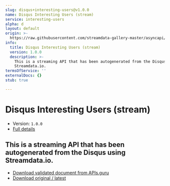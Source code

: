 ```yaml
---
slug: disqus+interesting-users@v1.0.0
name: Disqus Interesting Users (stream)
service: interesting-users
alpha: d
layout: default
origin: >-
  https://raw.githubusercontent.com/streamdata-gallery-master/asyncapi/master/_listings/disqus/disqus-interesting-users-stream-async.md
info:
  title: Disqus Interesting Users (stream)
  version: 1.0.0
  description: >-
    This is a streaming API that has been autogenerated from the Disqus using
    Streamdata.io.
termsOfService: ''
externalDocs: {}
stub: true

---
```

# Disqus Interesting Users (stream)

* Version: `1.0.0`
* [Full details](../html/disqus+interesting-users@v1.0.0.html)



## This is a streaming API that has been autogenerated from the Disqus using Streamdata.io.



* [Download validated document from APIs.guru](https://raw.githubusercontent.com/APIs-guru/asyncapi-directory/master/docs/APIs/disqus%2Binteresting-users%40v1.0.0.yaml)
* [Download original / latest](https://raw.githubusercontent.com/streamdata-gallery-master/asyncapi/master/_listings/disqus/disqus-interesting-users-stream-async.md)

<script type="application/ld+json">
{
  "@context": "http://schema.org/",
  "@type": "WebAPI",
  "description": "This is a streaming API that has been autogenerated from the Disqus using Streamdata.io.",
  "documentation": "",

  "name": "Disqus Interesting Users (stream)"
}
</script>
